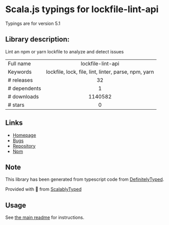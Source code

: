 
# Scala.js typings for lockfile-lint-api

Typings are for version 5.1

## Library description:
Lint an npm or yarn lockfile to analyze and detect issues

|                    |                 |
| ------------------ | :-------------: |
| Full name          | lockfile-lint-api |
| Keywords           | lockfile, lock, file, lint, linter, parse, npm, yarn |
| # releases         | 32 |
| # dependents       | 1 |
| # downloads        | 1140582 |
| # stars            | 0 |

## Links
- [Homepage](https://github.com/lirantal/lockfile-lint)
- [Bugs](https://github.com/lirantal/lockfile-lint/issues)
- [Repository](https://github.com/lirantal/lockfile-lint)
- [Npm](https://www.npmjs.com/package/lockfile-lint-api)
    


## Note
This library has been generated from typescript code from [DefinitelyTyped](https://definitelytyped.org).

Provided with :purple_heart: from [ScalablyTyped](https://github.com/oyvindberg/ScalablyTyped)

## Usage
See [the main readme](../../readme.md) for instructions.


